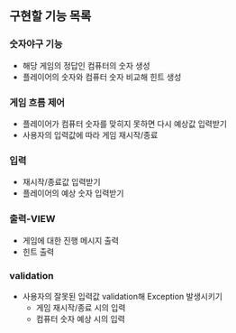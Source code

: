 ## 구현할 기능 목록
 ### 숫자야구 기능
 - 해당 게임의 정답인 컴퓨터의 숫자 생성
 - 플레이어의 숫자와 컴퓨터 숫자 비교해 힌트 생성
 ### 게임 흐름 제어
 - 플레이어가 컴퓨터 숫자를 맞히지 못하면 다시 예상값 입력받기
 - 사용자의 입력값에 따라 게임 재시작/종료
 ### 입력
 - 재시작/종료값 입력받기
 - 플레이어의 예상 숫자 입력받기
 ### 출력-VIEW
 - 게임에 대한 진행 메시지 출력
 - 힌트 출력
 ### validation
 - 사용자의 잘못된 입력값 validation해 Exception 발생시키기
   - 게임 재시작/종료 시의 입력
   - 컴퓨터 숫자 예상 시의 입력

